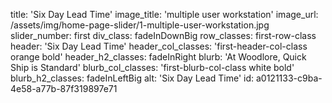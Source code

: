 title: 'Six Day Lead Time'
image_title: 'multiple user workstation'
image_url: /assets/img/home-page-slider/1-multiple-user-workstation.jpg
slider_number: first
div_class: fadeInDownBig
row_classes: first-row-class
header: 'Six Day Lead Time'
header_col_classes: 'first-header-col-class orange bold'
header_h2_classes: fadeInRight
blurb: 'At Woodlore, Quick Ship is Standard'
blurb_col_classes: 'first-blurb-col-class white bold'
blurb_h2_classes: fadeInLeftBig
alt: 'Six Day Lead Time'
id: a0121133-c9ba-4e58-a77b-87f319897e71
